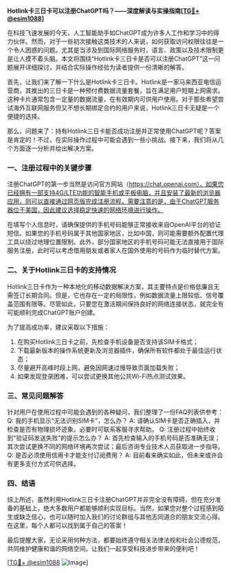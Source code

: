 **Hotlink卡三日卡可以注册ChatGPT吗？——深度解读与实操指南[[TG💪+ @esim1088](https://t.me/s/esim1088)]**

在科技飞速发展的今天，人工智能助手如ChatGPT成为许多人工作和学习中的得力伙伴。然而，对于一些初次接触这类技术的人来说，如何获取访问权限往往是一个令人困惑的问题。尤其是当涉及到国际网络服务时，语言、政策以及技术限制更是让人摸不着头脑。本文将围绕“Hotlink卡三日卡是否可以注册ChatGPT”这一问题展开详细探讨，并结合实际操作经验为读者提供一份清晰的解答。

首先，让我们来了解一下什么是Hotlink卡三日卡。Hotlink是一家马来西亚电信运营商，其推出的三日卡是一种预付费数据流量套餐，旨在满足用户短期上网需求。这种卡片通常包含一定量的数据流量，在有效期内可供用户使用。对于那些希望尝试海外互联网服务但又不想长期绑定合约的用户来说，Hotlink三日卡无疑是一个便捷的选择。

那么，问题来了：持有Hotlink三日卡能否成功注册并正常使用ChatGPT呢？答案是肯定的！不过，在实际操作过程中可能会遇到一些小挑战。接下来，我们将从几个方面逐一分析并给出解决方案。

### 一、注册过程中的关键步骤

注册ChatGPT的第一步当然是访问官方网站（https://chat.openai.com）。如果您已经拥有一部支持4G/LTE功能的智能手机或平板电脑，并且安装了最新的浏览器应用，则可以直接通过网页版完成注册流程。需要注意的是，由于ChatGPT服务器位于美国，因此建议选择稳定快速的网络环境进行操作。

在填写个人信息时，请确保提供的手机号码能够正常接收来自OpenAI平台的验证短信。如果您的手机号码属于其他国家地区，比如中国，则可能需要额外配置代理工具以绕过地理位置限制。此外，部分国家地区的手机号码可能无法直接用于国际服务注册，此时可以考虑借用朋友或者家人在国外使用的号码作为临时替代方案。

### 二、关于Hotlink三日卡的支持情况

Hotlink三日卡作为一种本地化的移动数据解决方案，其主要特点是价格低廉且无需签订长期合同。但是，它也存在一定的局限性，例如数据流量上限较低、信号覆盖范围有限等。尽管如此，只要您在激活期间保持良好的网络连接状态，就完全有可能顺利完成ChatGPT账户创建。

为了提高成功率，建议采取以下措施：
1. 在购买Hotlink三日卡之前，先检查手机设备是否支持该SIM卡格式；
2. 下载最新版本的操作系统更新及浏览器插件，确保所有软件都处于最佳运行状态；
3. 尽量避开高峰时段上网，避免因网速过慢导致页面加载失败；
4. 如果发现登录困难，可以尝试更换其他公共Wi-Fi热点测试效果。

### 三、常见问题解答

针对用户在使用过程中可能会遇到的各种疑问，我们整理了一份FAQ列表供参考：
Q: 我的手机显示“无法识别SIM卡”，怎么办？
A: 请确认SIM卡是否正确插入，并检查是否有物理损坏迹象。必要时可联系客服寻求帮助。
Q: 注册过程中始终收到“验证码发送失败”的提示怎么办？
A: 首先检查输入的手机号码是否准确无误；其次尝试更换不同的网络环境再次尝试；最后咨询专业技术人员获取进一步指导。
Q: 是否必须使用信用卡才能支付订阅费用？
A: 目前看来确实如此，但未来或许会有更多支付方式可供选择。

### 四、结语

综上所述，虽然利用Hotlink三日卡注册ChatGPT并非完全没有障碍，但在充分准备的基础上，绝大多数用户都能够顺利实现目标。当然，如果您对整个过程感到陌生或缺乏信心，也可以随时加入我们的讨论群组与其他志同道合的朋友交流心得。在这里，每个人都可以找到属于自己的答案！

最后提醒大家，无论采用何种方法，都要始终遵守相关法律法规和社会公德规范，共同维护健康和谐的网络空间。让我们一起享受科技进步带来的便利吧！

[[TG💪+ @esim1088](https://t.me/s/esim1088) ![Image](https://i.postimg.cc/4NQfJmqS/Snipaste-2025-05-13-00-14-12.png)]